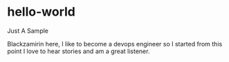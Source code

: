 # hello-world
Just A Sample

Blackzamirin here, I like to become a devops engineer so I started from this point
I love to hear stories and am a great listener.
